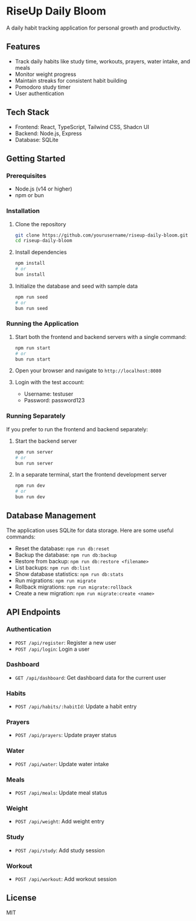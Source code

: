 # RiseUp Daily Bloom

A daily habit tracking application for personal growth and productivity.

## Features

- Track daily habits like study time, workouts, prayers, water intake, and meals
- Monitor weight progress
- Maintain streaks for consistent habit building
- Pomodoro study timer
- User authentication

## Tech Stack

- Frontend: React, TypeScript, Tailwind CSS, Shadcn UI
- Backend: Node.js, Express
- Database: SQLite

## Getting Started

### Prerequisites

- Node.js (v14 or higher)
- npm or bun

### Installation

1. Clone the repository
   ```bash
   git clone https://github.com/yourusername/riseup-daily-bloom.git
   cd riseup-daily-bloom
   ```

2. Install dependencies
   ```bash
   npm install
   # or
   bun install
   ```

3. Initialize the database and seed with sample data
   ```bash
   npm run seed
   # or
   bun run seed
   ```

### Running the Application

1. Start both the frontend and backend servers with a single command:
   ```bash
   npm run start
   # or
   bun run start
   ```

2. Open your browser and navigate to `http://localhost:8080`

3. Login with the test account:
   - Username: testuser
   - Password: password123

### Running Separately

If you prefer to run the frontend and backend separately:

1. Start the backend server
   ```bash
   npm run server
   # or
   bun run server
   ```

2. In a separate terminal, start the frontend development server
   ```bash
   npm run dev
   # or
   bun run dev
   ```

## Database Management

The application uses SQLite for data storage. Here are some useful commands:

- Reset the database: `npm run db:reset`
- Backup the database: `npm run db:backup`
- Restore from backup: `npm run db:restore <filename>`
- List backups: `npm run db:list`
- Show database statistics: `npm run db:stats`
- Run migrations: `npm run migrate`
- Rollback migrations: `npm run migrate:rollback`
- Create a new migration: `npm run migrate:create <name>`

## API Endpoints

### Authentication
- `POST /api/register`: Register a new user
- `POST /api/login`: Login a user

### Dashboard
- `GET /api/dashboard`: Get dashboard data for the current user

### Habits
- `POST /api/habits/:habitId`: Update a habit entry

### Prayers
- `POST /api/prayers`: Update prayer status

### Water
- `POST /api/water`: Update water intake

### Meals
- `POST /api/meals`: Update meal status

### Weight
- `POST /api/weight`: Add weight entry

### Study
- `POST /api/study`: Add study session

### Workout
- `POST /api/workout`: Add workout session

## License

MIT